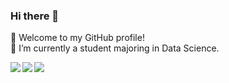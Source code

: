 ### Hi there 👋

<!--
**dukechain2333/dukechain2333** is a ✨ _special_ ✨ repository because its `README.md` (this file) appears on your GitHub profile.

Here are some ideas to get you started:

- 🔭 I’m currently working on ...
- 🌱 I’m currently learning ...
- 👯 I’m looking to collaborate on ...
- 🤔 I’m looking for help with ...
- 💬 Ask me about ...
- 📫 How to reach me: ...
- 😄 Pronouns: ...
- ⚡ Fun fact: ...
-->

🎉 Welcome to my GitHub profile!  
🔭 I’m currently a student majoring in Data Science. 

<img align="float" src="https://github-readme-stats.vercel.app/api?username=dukechain2333&show_icons=true&theme=radical" />   
<img align="left" src="https://github-readme-stats.vercel.app/api/top-langs/?username=dukechain2333&theme=radical" />
<img align="left" src="https://github-readme-stats.vercel.app/api/wakatime?username=dukechain2333&theme=radical" />
